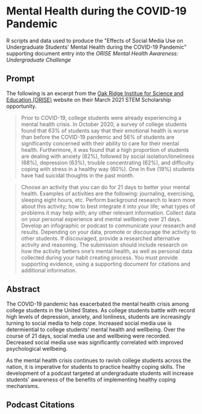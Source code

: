 # Mental Health during the COVID-19 Pandemic

R scripts and data used to produce the "Effects of Social Media Use on Undergraduate Students' Mental Health during the COVID-19 Pandemic" supporting document entry into the *ORISE Mental Health Awareness: Undergraduate Challenge* 

## Prompt
The following is an excerpt from the [Oak Ridge Institue for Science and Education (ORISE)](https://orise.orau.gov/resources/stem/scholarships.html) website on their March 2021 STEM Scholarship opportunity. 

>Prior to COVID-19, college students were already experiencing a mental health crisis. In October 2020, a survey of college students found that 63% of students say that their emotional health is worse than before the COVID-19 pandemic and 56% of students are significantly concerned with their ability to care for their mental health. Furthermore, it was found that a high proportion of students are dealing with anxiety (82%), followed by social isolation/loneliness (68%), depression (63%), trouble concentrating (62%), and difficulty coping with stress in a healthy way (60%). One in five (19%) students have had suicidal thoughts in the past month.

>Choose an activity that you can do for 21 days to better your mental health. Examples of activities are the following: journaling, exercising, sleeping eight hours, etc. Perform background research to learn more about this activity; how to best integrate it into your life; what types of problems it may help with; any other relevant information. Collect data on your personal experience and mental wellbeing over 21 days. Develop an infographic or podcast to communicate your research and results. Depending on your data, promote or discourage the activity to other students. If discouraged, provide a researched alternative activity and reasoning. The submission should include research on how the activity betters one’s mental health, as well as personal data collected during your habit creating process. You must provide supporting evidence, using a supporting document for citations and additional information.

## Abstract

The COVID-19 pandemic has exacerbated the mental health crisis among college students in the United States. As college students battle with record high levels of depression, anxiety, and lonliness, students are increasingly turning to social media to help cope. Increased social media use is determiential to college students' mental health and wellbeing. Over the course of 21 days, social media use and wellbeing were recorded. Decreased social media use was significantly correlated with improved psychological wellbeing.

As the mental health crisis continues to ravish college students across the nation, it is imperative for students to practice healthy coping skills. The development of a podcast targeted at undergraduate students will increase students' awareness of the benefits of implementing healthy coping mechanisms. 

## Podcast Citations 

